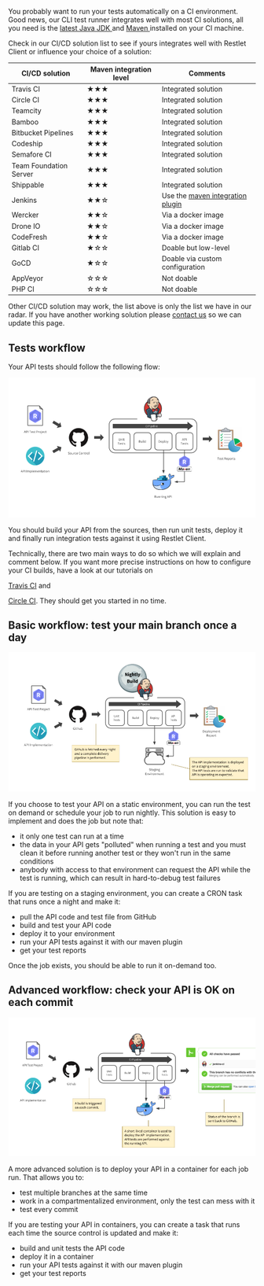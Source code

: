 You probably want to run your tests automatically on a CI environment. Good news, our CLI test runner integrates well
with most CI solutions, all you need is the
<a href="http://www.oracle.com/technetwork/java/javase/downloads/index.html" target="_blank">
latest Java JDK <i class="fa fa-external-link" aria-hidden="true"></i>
</a>
and
<a href="http://maven.apache.org/" target="_blank">
Maven <i class="fa fa-external-link" aria-hidden="true"></i>
</a> installed on your CI machine.

Check in our CI/CD solution list to see if yours integrates well with Restlet Client or influence your choice of
a solution:

|CI/CD solution|Maven integration level|Comments|
|---|---|---|
|Travis CI|★★★|Integrated solution|
|Circle CI|★★★|Integrated solution|
|Teamcity|★★★|Integrated solution|
|Bamboo|★★★|Integrated solution|
|Bitbucket Pipelines|★★★|Integrated solution|
|Codeship|★★★|Integrated solution|
|Semafore CI|★★★|Integrated solution|
|Team Foundation Server|★★★|Integrated solution|
|Shippable|★★★|Integrated solution|
|Jenkins|★★☆|Use the <a href="https://plugins.jenkins.io/maven-plugin" target="_blank">maven integration plugin <i class="fa fa-external-link" aria-hidden="true"></i></a>|
|Wercker|★★☆|Via a docker image|
|Drone IO|★★☆|Via a docker image|
|CodeFresh|★★☆|Via a docker image|
|Gitlab CI|★☆☆|Doable but low-level|
|GoCD|★☆☆|Doable via custom configuration|
|AppVeyor|☆☆☆|Not doable|
|PHP CI|☆☆☆|Not doable|

Other CI/CD solution may work, the list above is only the list we have in our radar. If you have another working
solution please <a href="mailto:support@restlet.com?subject=Could%20you%20try%20this%20CI%2FCD%20solution%3F">contact us</a>
so we can update this page.

## Tests workflow

Your API tests should follow the following flow:

![Test flow](./images/ci-general-schema.png)

You should build your API from the sources, then run unit tests, deploy it and finally run integration tests against it
using Restlet Client.

Technically, there are two main ways to do so which we will explain and comment below. If you want more precise
instructions on how to configure your CI builds, have a look at our tutorials on
<!-- TODO: add the links to the tutorials -->
<a href="" target="_blank">Travis CI<i class="fa fa-external-link" aria-hidden="true"></i></a>
and
<!-- TODO: add the links to the tutorials -->
<a href="" target="_blank">Circle CI<i class="fa fa-external-link" aria-hidden="true"></i></a>.
They should get you started in no time.

<a class="anchor" name="basic-workflow-test-your-main-branch-once-a-day"></a>
## Basic workflow: test your main branch once a day

![Basic workflow](./images/ci_nightly.png)

If you choose to test your API on a static environment, you can run the test on demand or schedule your job to run
nightly. This solution is easy to implement and does the job but note that:

* it only one test can run at a time
* the data in your API gets "polluted" when running a test and you must clean it before running another test or they
won't run in the same conditions
* anybody with access to that environment can request the API while the test is running, which can result in
hard-to-debug test failures

If you are testing on a staging environment, you can create a CRON task that runs once a night and make it:

* pull the API code and test file from GitHub
* build and test your API code
* deploy it to your environment
* run your API tests against it with our maven plugin
* get your test reports

Once the job exists, you should be able to run it on-demand too.

<a class="anchor" name="advanced-workflow-check-your-api-is-ok-on-each-commit"></a>
## Advanced workflow: check your API is OK on each commit

![Advanced workflow](./images/ci_branch.png)


A more advanced solution is to deploy your API in a container for each job run. That allows you to:

* test multiple branches at the same time
* work in a compartmentalized environment, only the test can mess with it
* test every commit

If you are testing your API in containers, you can create a task that runs each time the source control is updated and
make it:

* build and unit tests the API code
* deploy it in a container
* run your API tests against it with our maven plugin
* get your test reports
